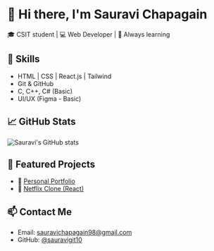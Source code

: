# 👋 Hi there, I'm Sauravi Chapagain

🎓 CSIT student | 💻 Web Developer | 🌱 Always learning

## 🔧 Skills
- HTML | CSS | React.js | Tailwind
- Git & GitHub
- C, C++, C# (Basic)
- UI/UX (Figma - Basic)

## 📈 GitHub Stats
![Sauravi's GitHub stats](https://github-readme-stats.vercel.app/api?username=sauravigit10&show_icons=true&theme=tokyonight)

## 🌟 Featured Projects
- 🔗 [Personal Portfolio](https://your-portfolio-link.com)
- 🔗 [Netflix Clone (React)](https://github.com/sauravigit10/netflix-clone)

## 📫 Contact Me
- Email: sauravichapagain98@gmail.com
- GitHub: [@sauravigit10](https://github.com/sauravigit10)
